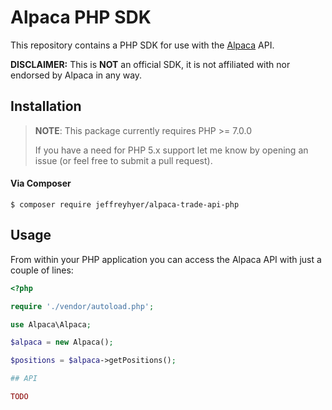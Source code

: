 # Alpaca PHP SDK

This repository contains a PHP SDK for use with the [Alpaca](https://alpaca.markets?ref_by=858915e73e) API.

**DISCLAIMER:** This is **NOT** an official SDK, it is not affiliated with nor endorsed by Alpaca in any way.

## Installation

> __NOTE__: This package currently requires PHP >= 7.0.0
>
> If you have a need for PHP 5.x support let me know by opening an issue (or feel free to submit a pull request).

#### Via Composer

```shell
$ composer require jeffreyhyer/alpaca-trade-api-php
```

## Usage

From within your PHP application you can access the Alpaca API with just a couple of lines:

```php
<?php

require './vendor/autoload.php';

use Alpaca\Alpaca;

$alpaca = new Alpaca();

$positions = $alpaca->getPositions();

## API

TODO